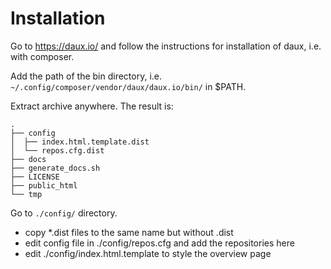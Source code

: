 # Installation #

Go to <https://daux.io/> and follow the instructions for installation of daux, i.e. with composer.

Add the path of the bin directory, i.e. `~/.config/composer/vendor/daux/daux.io/bin/` in $PATH.

Extract archive anywhere. The result is:

```
.
├── config
│  ├── index.html.template.dist
│  └── repos.cfg.dist
├── docs
├── generate_docs.sh
├── LICENSE
├── public_html
└── tmp
```

Go to `./config/` directory.
* copy *.dist files to the same name but without .dist
* edit config file in ./config/repos.cfg and add the repositories here
* edit ./config/index.html.template to style the overview page
